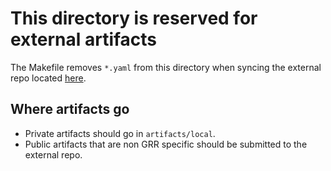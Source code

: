 # This directory is reserved for external artifacts

The Makefile removes `*.yaml` from this directory when syncing the external repo
located [here](https://github.com/ForensicArtifacts/artifacts).

## Where artifacts go

-   Private artifacts should go in `artifacts/local`.
-   Public artifacts that are non GRR specific should be submitted to the
    external repo.
